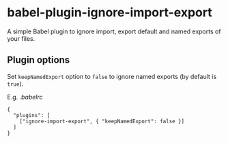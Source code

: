 # babel-plugin-ignore-import-export
A simple Babel plugin to ignore import, export default and named exports of your files.

## Plugin options
Set `keepNamedExport` option to `false` to ignore named exports (by default is `true`).

E.g. *.babelrc*
```
{
  "plugins": [
    ["ignore-import-export", { "keepNamedExport": false }]
  ]
}
```
